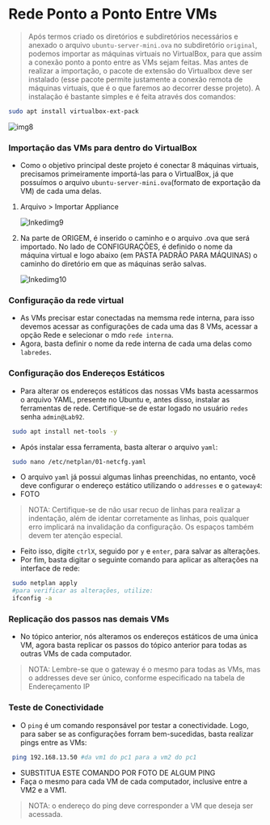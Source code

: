 # Rede Ponto a Ponto Entre VMs

> Após termos criado os diretórios e subdiretórios necessários e anexado o arquivo ```ubuntu-server-mini.ova``` no subdiretório ```original```, podemos importar as máquinas virtuais no VirtualBox, para que assim a conexão ponto a ponto entre as VMs sejam feitas. Mas antes de realizar a importação, o pacote de extensão do Virtualbox deve ser instalado (esse pacote permite justamente a conexão remota de máquinas virtuais, que é o que faremos ao decorrer desse projeto). A instalação é bastante simples e é feita através dos comandos:
```bash
sudo apt install virtualbox-ext-pack
```
![img8](https://user-images.githubusercontent.com/80183918/185101387-c33e7674-53ab-44cd-9aae-93adf68d3ad7.png)


### Importação das VMs para dentro do VirtualBox

* Como o objetivo principal deste projeto é conectar 8 máquinas virtuais, precisamos primeiramente importá-las para o VirtualBox, já que possuímos o arquivo ```ubuntu-server-mini.ova```(formato de exportação da VM) de cada uma delas.
 1) Arquivo > Importar Appliance 
  
    ![Inkedimg9](https://user-images.githubusercontent.com/80183918/185103492-6f1d74ac-7414-4bb4-aa27-b5a3c20e6593.jpg)
 2) Na parte de ORIGEM, é inserido o caminho e o arquivo .ova que será importado. No lado de CONFIGURAÇÕES, é definido o nome da máquina virtual e logo abaixo (em PASTA PADRÃO PARA MÁQUINAS) o caminho do diretório em que as máquinas serão salvas.
 
    ![Inkedimg10](https://user-images.githubusercontent.com/80183918/185105820-5e2b0325-9b95-4e15-a775-a00b0dcc352c.jpg)


### Configuração da rede virtual
* As VMs precisar estar conectadas na memsma rede interna, para isso devemos acessar as configurações de cada uma das 8 VMs, acessar a opção Rede e selecionar o mdo ```rede interna```.
* Agora, basta definir o nome da rede interna de cada uma delas como ```labredes```. 

### Configuração dos Endereços Estáticos 

* Para alterar os endereços estáticos das nossas VMs basta acessarmos o arquivo YAML, presente no Ubuntu e, antes disso, instalar as ferramentas de rede. Certifique-se de estar logado no usuário ```redes``` senha ```admin@Lab92```.
```bash
 sudo apt install net-tools -y
```
* Após instalar essa ferramenta, basta alterar o arquivo ```yaml```:
```bash
 sudo nano /etc/netplan/01-netcfg.yaml
```

* O arquivo ```yaml``` já possui algumas linhas preenchidas, no entanto, você deve configurar o endereço estático utilizando o ```addresses``` e o ```gateway4```:
* FOTO
> NOTA: Certifique-se de não usar recuo de linhas para realizar a indentação, além de identar corretamente as linhas, pois qualquer erro implicará na invalidação da configuração. Os espaços também devem ter atenção especial.
* Feito isso, digite ```ctrlX```, seguido por ```y``` e ```enter```, para salvar as alterações.
* Por fim, basta digitar o seguinte comando para aplicar as alterações na interface de rede:
```bash
 sudo netplan apply
 #para verificar as alterações, utilize:
 ifconfig -a
```

### Replicação dos passos nas demais VMs
* No tópico anterior, nós alteramos os endereços estáticos de uma única VM, agora basta replicar os passos do tópico anterior para todas as outras VMs de cada computador.
> NOTA: Lembre-se que o gateway é o mesmo para todas as VMs, mas o addresses deve ser único, conforme especificado na tabela de Endereçamento IP

### Teste de Conectividade
* O ```ping``` é um comando responsável por testar a conectividade. Logo, para saber se as configurações forram bem-sucedidas, basta realizar pings entre as VMs:
```bash
 ping 192.168.13.50 #da vm1 do pc1 para a vm2 do pc1
```
* SUBSTITUA ESTE COMANDO POR FOTO DE ALGUM PING
* Faça o mesmo para cada VM de cada computador, inclusive entre a VM2 e a VM1.
> NOTA: o endereço do ping deve corresponder a VM que deseja ser acessada.

